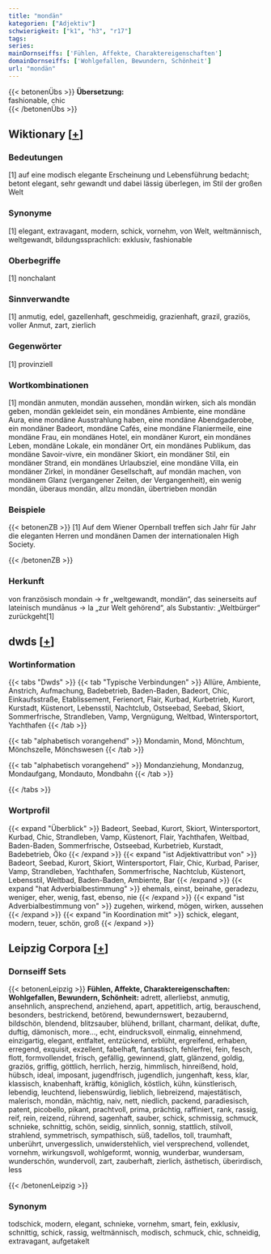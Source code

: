 ```yaml
---
title: "mondän"
kategorien: ["Adjektiv"]
schwierigkeit: ["k1", "h3", "r17"]
tags:
series:
mainDornseiffs: ['Fühlen, Affekte, Charaktereigenschaften']
domainDornseiffs: ['Wohlgefallen, Bewundern, Schönheit']
url: "mondän"
---
```


{{< betonenÜbs >}}
**Übersetzung:**  
fashionable, chic  
{{< /betonenÜbs >}}

## Wiktionary [[+](https://de.wiktionary.org/wiki/mondän)]

### Bedeutungen
[1] auf eine modisch elegante Erscheinung und Lebensführung bedacht; betont elegant, sehr gewandt und dabei lässig überlegen, im Stil der großen Welt  

### Synonyme
[1] elegant, extravagant, modern, schick, vornehm, von Welt, weltmännisch, weltgewandt, bildungssprachlich: exklusiv, fashionable  

### Oberbegriffe
[1] nonchalant  

### Sinnverwandte
[1] anmutig, edel, gazellenhaft,  geschmeidig, grazienhaft, grazil, graziös, voller Anmut, zart, zierlich  

### Gegenwörter
[1] provinziell  

### Wortkombinationen
[1] mondän anmuten, mondän aussehen, mondän wirken, sich als mondän geben, mondän gekleidet sein, ein mondänes Ambiente, eine mondäne Aura, eine mondäne Ausstrahlung haben, eine mondäne Abendgaderobe, ein mondäner Badeort, mondäne Cafés, eine mondäne Flaniermeile, eine mondäne Frau, ein mondänes Hotel, ein mondäner Kurort, ein mondänes Leben, mondäne Lokale, ein mondäner Ort, ein mondänes Publikum, das mondäne Savoir-vivre, ein mondäner Skiort, ein mondäner Stil, ein mondäner Strand, ein mondänes Urlaubsziel, eine mondäne Villa, ein mondäner Zirkel, in mondäner Gesellschaft, auf mondän machen, von mondänem Glanz (vergangener Zeiten, der Vergangenheit), ein wenig mondän, überaus mondän, allzu mondän, übertrieben mondän  

### Beispiele
{{< betonenZB >}}
[1] Auf dem Wiener Opernball treffen sich Jahr für Jahr die eleganten Herren und mondänen Damen der internationalen High Society.  

{{< /betonenZB >}}
### Herkunft
von französisch mondain → fr „weltgewandt, mondän“, das seinerseits auf lateinisch mundānus → la „zur Welt gehörend“, als Substantiv: „Weltbürger“ zurückgeht[1]  



## dwds [[+](https://www.dwds.de/wb/mondän)]

### Wortinformation
{{< tabs "Dwds" >}}
{{< tab "Typische Verbindungen" >}}
Allüre, Ambiente, Anstrich, Aufmachung, Badebetrieb, Baden-Baden, Badeort, Chic, Einkaufsstraße, Etablissement, Ferienort, Flair, Kurbad, Kurbetrieb, Kurort, Kurstadt, Küstenort, Lebensstil, Nachtclub, Ostseebad, Seebad, Skiort, Sommerfrische, Strandleben, Vamp, Vergnügung, Weltbad, Wintersportort, Yachthafen
{{< /tab >}}

{{< tab "alphabetisch vorangehend" >}}
Mondamin, Mond, Mönchtum, Mönchszelle, Mönchswesen
{{< /tab >}}

{{< tab "alphabetisch vorangehend" >}}
Mondanziehung, Mondanzug, Mondaufgang, Mondauto, Mondbahn
{{< /tab >}}

{{< /tabs >}}

### Wortprofil
{{< expand "Überblick" >}} Badeort, Seebad, Kurort, Skiort, Wintersportort, Kurbad, Chic, Strandleben, Vamp, Küstenort, Flair, Yachthafen, Weltbad, Baden-Baden, Sommerfrische, Ostseebad, Kurbetrieb, Kurstadt, Badebetrieb, Öko {{< /expand >}}
{{< expand "ist Adjektivattribut von" >}} Badeort, Seebad, Kurort, Skiort, Wintersportort, Flair, Chic, Kurbad, Pariser, Vamp, Strandleben, Yachthafen, Sommerfrische, Nachtclub, Küstenort, Lebensstil, Weltbad, Baden-Baden, Ambiente, Bar {{< /expand >}}
{{< expand "hat Adverbialbestimmung" >}} ehemals, einst, beinahe, geradezu, weniger, eher, wenig, fast, ebenso, nie {{< /expand >}}
{{< expand "ist Adverbialbestimmung von" >}} zugehen, wirkend, mögen, wirken, aussehen {{< /expand >}}
{{< expand "in Koordination mit" >}} schick, elegant, modern, teuer, schön, groß {{< /expand >}}

## Leipzig Corpora [[+](https://corpora.uni-leipzig.de/en/res?word=mondän&corpusId=deu_newscrawl-public_2018)]

### Dornseiff Sets
{{< betonenLeipzig >}}
**Fühlen, Affekte, Charaktereigenschaften:**  
**Wohlgefallen, Bewundern, Schönheit:** adrett, allerliebst, anmutig, ansehnlich, ansprechend, anziehend, apart, appetitlich, artig, berauschend, besonders, bestrickend, betörend, bewundernswert, bezaubernd, bildschön, blendend, blitzsauber, blühend, brillant, charmant, delikat, dufte, duftig, dämonisch, more..., echt, eindrucksvoll, einmalig, einnehmend, einzigartig, elegant, entfaltet, entzückend, erblüht, ergreifend, erhaben, erregend, exquisit, exzellent, fabelhaft, fantastisch, fehlerfrei, fein, fesch, flott, formvollendet, frisch, gefällig, gewinnend, glatt, glänzend, goldig, graziös, griffig, göttlich, herrlich, herzig, himmlisch, hinreißend, hold, hübsch, ideal, imposant, jugendfrisch, jugendlich, jungenhaft, kess, klar, klassisch, knabenhaft, kräftig, königlich, köstlich, kühn, künstlerisch, lebendig, leuchtend, liebenswürdig, lieblich, liebreizend, majestätisch, malerisch, mondän, mächtig, naiv, nett, niedlich, packend, paradiesisch, patent, picobello, pikant, prachtvoll, prima, prächtig, raffiniert, rank, rassig, reif, rein, reizend, rührend, sagenhaft, sauber, schick, schmissig, schmuck, schnieke, schnittig, schön, seidig, sinnlich, sonnig, stattlich, stilvoll, strahlend, symmetrisch, sympathisch, süß, tadellos, toll, traumhaft, unberührt, unvergesslich, unwiderstehlich, viel versprechend, vollendet, vornehm, wirkungsvoll, wohlgeformt, wonnig, wunderbar, wundersam, wunderschön, wundervoll, zart, zauberhaft, zierlich, ästhetisch, überirdisch, less  

{{< /betonenLeipzig >}}

### Synonym
todschick, modern, elegant, schnieke, vornehm, smart, fein, exklusiv, schnittig, schick, rassig, weltmännisch, modisch, schmuck, chic, schneidig, extravagant, aufgetakelt

